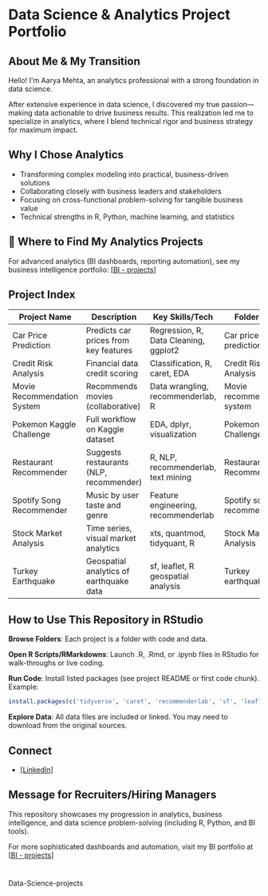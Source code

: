 # Data Science & Analytics Project Portfolio

## About Me & My Transition
Hello! I'm Aarya Mehta, an analytics professional with a strong foundation in data science.

After extensive experience in data science, I discovered my true passion—making data actionable to drive business results. This realization led me to specialize in analytics, where I blend technical rigor and business strategy for maximum impact.

## Why I Chose Analytics
- Transforming complex modeling into practical, business-driven solutions
- Collaborating closely with business leaders and stakeholders
- Focusing on cross-functional problem-solving for tangible business value
- Technical strengths in R, Python, machine learning, and statistics

## 🔄 Where to Find My Analytics Projects
For advanced analytics (BI dashboards, reporting automation), see my business intelligence portfolio:
[[BI - projects](https://github.com/amehta7850/BI-projects)]

## Project Index
| Project Name                | Description                                 | Key Skills/Tech                     | Folder Link                  |
|----------------------------|---------------------------------------------|-------------------------------------|------------------------------|
| Car Price Prediction        | Predicts car prices from key features       | Regression, R, Data Cleaning, ggplot2| Car price prediction         |
| Credit Risk Analysis        | Financial data credit scoring               | Classification, R, caret, EDA        | Credit Risk Analysis         |
| Movie Recommendation System | Recommends movies (collaborative)           | Data wrangling, recommenderlab, R    | Movie recommendation system  |
| Pokemon Kaggle Challenge    | Full workflow on Kaggle dataset             | EDA, dplyr, visualization            | Pokemon-Challenge            |
| Restaurant Recommender      | Suggests restaurants (NLP, recommender)     | R, NLP, recommenderlab, text mining  | Restaurant Recommender       |
| Spotify Song Recommender    | Music by user taste and genre               | Feature engineering, recommenderlab  | Spotify song recommender     |
| Stock Market Analysis       | Time series, visual market analytics        | xts, quantmod, tidyquant, R          | Stock Market Analysis        |
| Turkey Earthquake           | Geospatial analytics of earthquake data     | sf, leaflet, R geospatial analysis   | Turkey earthquake            |

## How to Use This Repository in RStudio
**Browse Folders**: Each project is a folder with code and data.

**Open R Scripts/RMarkdowns**: Launch .R, .Rmd, or .ipynb files in RStudio for walk-throughs or live coding.

**Run Code**: Install listed packages (see project README or first code chunk).
Example:
```r
install.packages(c('tidyverse', 'caret', 'recommenderlab', 'sf', 'leaflet'))
```
**Explore Data**: All data files are included or linked. You may need to download from the original sources.

## Connect
- [[LinkedIn](https://www.linkedin.com/in/aarya-mehta-4669181a5/)]

## Message for Recruiters/Hiring Managers
This repository showcases my progression in analytics, business intelligence, and data science problem-solving (including R, Python, and BI tools).

For more sophisticated dashboards and automation, visit my BI portfolio at [[BI - projects](https://github.com/amehta7850/BI-projects)]

#
 Data-Science-projects

